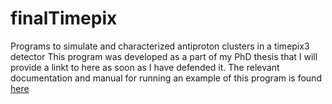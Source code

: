 # finalTimepix
Programs to simulate and characterized antiproton clusters in a timepix3 detector
This program was developed as a part of my PhD thesis that I will provide a linkt to here as soon as I have defended it. The relevant documentation and manual for running an example of this program is found  [here](FinalTimepixDocumentation.pdf)
